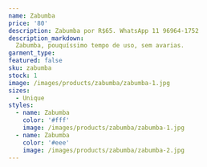 ```yaml
---
name: Zabumba
price: '80'
description: Zabumba por R$65. WhatsApp 11 96964-1752
description_markdown:
  Zabumba, pouquíssimo tempo de uso, sem avarias.
garment_type:
featured: false
sku: zabumba
stock: 1
image: /images/products/zabumba/zabumba-1.jpg
sizes:
  - Unique
styles:
  - name: Zabumba
    color: '#fff'
    image: /images/products/zabumba/zabumba-1.jpg
  - name: Zabumba
    color: '#eee'
    image: /images/products/zabumba/zabumba-2.jpg
---
```

